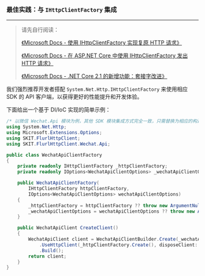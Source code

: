 ﻿### 最佳实践：与 `IHttpClientFactory` 集成

---

> 请先自行阅读：
>
> [《Microsoft Docs - 使用 IHttpClientFactory 实现复原 HTTP 请求》](https://docs.microsoft.com/zh-cn/dotnet/architecture/microservices/implement-resilient-applications/use-httpclientfactory-to-implement-resilient-http-requests)
>
> [《Microsoft Docs - 在 ASP.NET Core 中使用 IHttpClientFactory 发出 HTTP 请求》](https://docs.microsoft.com/zh-cn/aspnet/core/fundamentals/http-requests#httpclient-and-lifetime-management)
>
> [《Microsoft Docs - .NET Core 2.1 的新增功能：套接字改进》](https://docs.microsoft.com/zh-CN/dotnet/core/whats-new/dotnet-core-2-1#sockets-improvements)

我们强烈推荐开发者搭配 `System.Net.Http.IHttpClientFactory` 来使用相应 SDK 的 API 客户端，以获得更好的性能提升和开发体验。

下面给出一个基于 DI/IoC 实现的简单示例：

```csharp
/* 以微信 Wechat.Api 模块为例，其他 SDK 模块集成方式完全一致，只需替换为相应的构造器 */
using System.Net.Http;
using Microsoft.Extensions.Options;
using SKIT.FlurlHttpClient;
using SKIT.FlurlHttpClient.Wechat.Api;

public class WechatApiClientFactory
{
    private readonly IHttpClientFactory _httpClientFactory;
    private readonly IOptions<WechatApiClientOptions> _wechatApiClientOptions;

    public WechatApiClientFactory(
        IHttpClientFactory httpClientFactory,
        IOptions<WechatApiClientOptions> wechatApiClientOptions)
    {
        _httpClientFactory = httpClientFactory ?? throw new ArgumentNullException(nameof(httpClientFactory));
        _wechatApiClientOptions = wechatApiClientOptions ?? throw new ArgumentNullException(nameof(wechatApiClientOptions));
    }

    public WechatApiClient CreateClient()
    {
        WechatApiClient client = WechatApiClientBuilder.Create(_wechatApiClientOptions.Value)
            .UseHttpClient(_httpClientFactory.Create(), disposeClient: false) // 设置 HttpClient 不随客户端一同销毁
            .Build();
        return client;
    }
}
```
